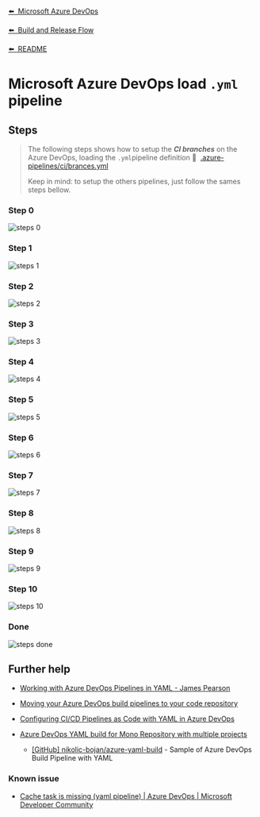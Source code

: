 [⬅️&nbsp;&nbsp;Microsoft Azure DevOps](azure-devops.md)

[⬅️&nbsp;&nbsp;Build and Release Flow](README.md)

[⬅️&nbsp;&nbsp;README](../../README.md)

# Microsoft Azure DevOps load `.yml` pipeline

## Steps

> The following steps shows how to setup the _**CI branches**_ on the Azure DevOps, loading the `.yml`pipeline definition 📄&nbsp;&nbsp;[.azure-pipelines/ci/brances.yml](../../.azure-pipelines/ci/branches.yml)
>
> Keep in mind: to setup the others pipelines, just follow the sames steps bellow.

### Step 0

![steps 0](assets/load_yml/step_00.png)

### Step 1

![steps 1](assets/load_yml/step_01.png)

### Step 2

![steps 2](assets/load_yml/step_02.png)

### Step 3

![steps 3](assets/load_yml/step_03.png)

### Step 4

![steps 4](assets/load_yml/step_04.png)

### Step 5

![steps 5](assets/load_yml/step_05.png)

### Step 6

![steps 6](assets/load_yml/step_06.png)

### Step 7

![steps 7](assets/load_yml/step_07.png)

### Step 8

![steps 8](assets/load_yml/step_08.png)

### Step 9

![steps 9](assets/load_yml/step_09.png)

### Step 10

![steps 10](assets/load_yml/step_10.png)

### Done

![steps done](assets/load_yml/done.png)

## Further help

- [Working with Azure DevOps Pipelines in YAML - James Pearson](https://jpearson.blog/2019/05/21/working-with-azure-devops-pipelines-in-yaml/)

- [Moving your Azure DevOps build pipelines to your code repository](https://blog.bredvid.no/moving-your-azure-devops-build-pipelines-to-your-code-repository-dff60488c0f9)

- [Configuring CI/CD Pipelines as Code with YAML in Azure DevOps](https://azuredevopslabs.com/labs/azuredevops/yaml/)

- [Azure DevOps YAML build for Mono Repository with multiple projects](https://dev.to/nikolicbojan/azure-devops-yaml-build-for-mono-repository-with-multiple-projects-146g)

  - [[GitHub] nikolic-bojan/azure-yaml-build](https://github.com/nikolic-bojan/azure-yaml-build) - Sample of Azure DevOps Build Pipeline with YAML

### Known issue

- [Cache task is missing (yaml pipeline) | Azure DevOps | Microsoft Developer Community](https://developercommunity.visualstudio.com/content/problem/950320/cache-task-is-missing-yaml-pipeline.html)
